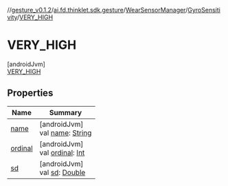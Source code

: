 //[gesture_v0.1.2](../../../../../index.md)/[ai.fd.thinklet.sdk.gesture](../../../index.md)/[WearSensorManager](../../index.md)/[GyroSensitivity](../index.md)/[VERY_HIGH](index.md)

# VERY_HIGH

[androidJvm]\
[VERY_HIGH](index.md)

## Properties

| Name | Summary |
|---|---|
| [name](../-v-e-r-y_-l-o-w/index.md#-372974862%2FProperties%2F1468078963) | [androidJvm]<br>val [name](../-v-e-r-y_-l-o-w/index.md#-372974862%2FProperties%2F1468078963): [String](https://kotlinlang.org/api/latest/jvm/stdlib/kotlin/-string/index.html) |
| [ordinal](../-v-e-r-y_-l-o-w/index.md#-739389684%2FProperties%2F1468078963) | [androidJvm]<br>val [ordinal](../-v-e-r-y_-l-o-w/index.md#-739389684%2FProperties%2F1468078963): [Int](https://kotlinlang.org/api/latest/jvm/stdlib/kotlin/-int/index.html) |
| [sd](../sd.md) | [androidJvm]<br>val [sd](../sd.md): [Double](https://kotlinlang.org/api/latest/jvm/stdlib/kotlin/-double/index.html) |
